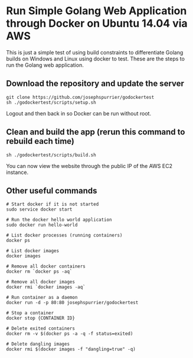 # Run Simple Golang Web Application through Docker on Ubuntu 14.04 via AWS

This is just a simple test of using build constraints to differentiate Golang builds on Windows and Linux using docker to test.
These are the steps to run the Golang web application.

## Download the repository and update the server
```
git clone https://github.com/josephspurrier/godockertest
sh ./godockertest/scripts/setup.sh
```

Logout and then back in so Docker can be run without root.

## Clean and build the app (rerun this command to rebuild each time)
```
sh ./godockertest/scripts/build.sh
```

You can now view the website through the public IP of the AWS EC2 instance.

## Other useful commands

```
# Start docker if it is not started
sudo service docker start

# Run the docker hello world application
sudo docker run hello-world

# List docker processes (running containers)
docker ps

# List docker images
docker images

# Remove all docker containers
docker rm `docker ps -aq`

# Remove all docker images
docker rmi `docker images -aq`

# Run container as a daemon
docker run -d -p 80:80 josephspurrier/godockertest

# Stop a container
docker stop {CONTAINER ID}

# Delete exited containers
docker rm -v $(docker ps -a -q -f status=exited)

# Delete dangling images
docker rmi $(docker images -f "dangling=true" -q)
```
